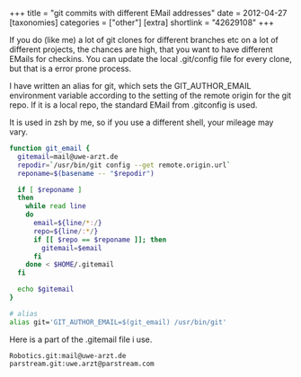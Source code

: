 +++
title = "git commits with different EMail addresses"
date = 2012-04-27
[taxonomies]
categories = ["other"]
[extra]
shortlink = "42629108"
+++

If you do (like me) a lot of git clones for different branches etc on a lot of different projects, the chances are high,
that you want to have different EMails for checkins. You can update the local .git/config file for every clone, but that is a error prone process.

I have written an alias for git, which sets the GIT_AUTHOR_EMAIL environment variable according to the setting of the remote origin for the git repo.
If it is a local repo, the standard EMail from .gitconfig is used.

<!-- more -->

It is used in zsh by me, so if you use a different shell, your mileage may vary.

```bash
function git_email {
  gitemail=mail@uwe-arzt.de
  repodir=`/usr/bin/git config --get remote.origin.url`
  reponame=$(basename -- "$repodir")

  if [ $reponame ]
  then
    while read line
    do
      email=${line/*:/}
      repo=${line/:*/}
      if [[ $repo == $reponame ]]; then
        gitemail=$email
      fi
    done < $HOME/.gitemail
  fi

  echo $gitemail
}

# alias
alias git='GIT_AUTHOR_EMAIL=$(git_email) /usr/bin/git'
```

Here is a part of the .gitemail file i use.

```
Robotics.git:mail@uwe-arzt.de
parstream.git:uwe.arzt@parstream.com
```
